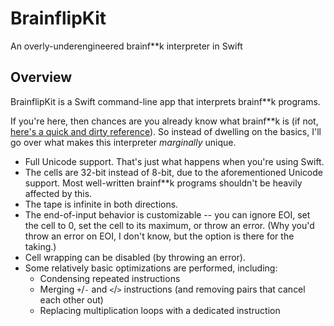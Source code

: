 # BrainflipKit
An overly-underengineered brainf\*\*k interpreter in Swift

## Overview

BrainflipKit is a Swift command-line app that interprets brainf\*\*k programs.

If you're here, then chances are you already know what brainf\*\*k is (if not,
[here's a quick and dirty reference](http://brainfuck.org/brainfuck.html)). So
instead of dwelling on the basics, I'll go over what makes this interpreter
_marginally_ unique.

- Full Unicode support. That's just what happens when you're using Swift.
- The cells are 32-bit instead of 8-bit, due to the aforementioned Unicode
  support. Most well-written brainf\*\*k programs shouldn't be heavily
  affected by this.
- The tape is infinite in both directions.
- The end-of-input behavior is customizable -- you can ignore EOI, set the
  cell to 0, set the cell to its maximum, or throw an error. (Why you'd throw
  an error on EOI, I don't know, but the option is there for the taking.)
- Cell wrapping can be disabled (by throwing an error).
- Some relatively basic optimizations are performed, including:
  - Condensing repeated instructions
  - Merging `+`/`-` and `<`/`>` instructions (and removing pairs that cancel
    each other out)
  - Replacing multiplication loops with a dedicated instruction
